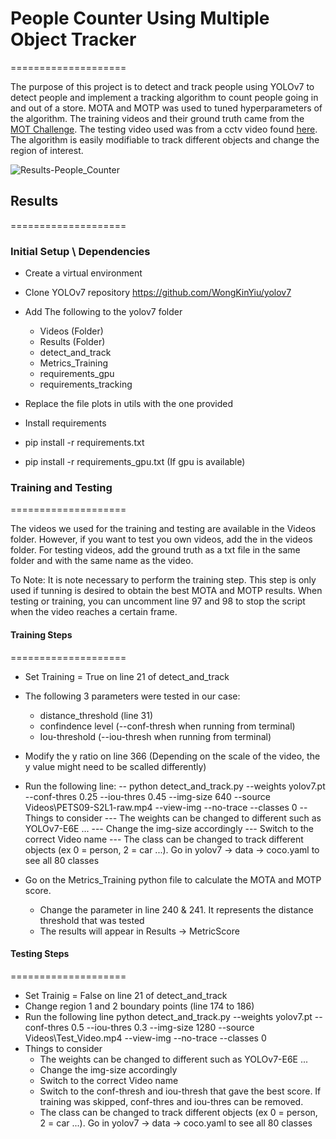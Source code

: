 # People Counter Using Multiple Object Tracker
====================

The purpose of this project is to detect and track people using YOLOv7 to detect people and implement a tracking algorithm to count people going in and out of a store. MOTA and MOTP was used to tuned hyperparameters of the algorithm. The training videos and their ground truth came from the [MOT Challenge](https://motchallenge.net/). The testing video used was from a cctv video found [here](https://www.youtube.com/watch?v=-IvBKBx0UBo&ab_channel=HDSecurityStore). The algorithm is easily modifiable to track different objects and change the region of interest. 

![Results-People_Counter](https://user-images.githubusercontent.com/106686997/209584702-16f70050-fbaf-42d7-89dd-c0b5d2f12df1.gif)

## Results 
====================

### Initial Setup \ Dependencies

* Create a virtual environment
* Clone YOLOv7 repository https://github.com/WongKinYiu/yolov7
* Add The following to the yolov7 folder
	* Videos (Folder)
	* Results (Folder)
	* detect_and_track
	* Metrics_Training
	* requirements_gpu
	* requirements_tracking
* Replace the file plots in utils with the one provided

* Install requirements
 * pip install -r requirements.txt
 * pip install -r requirements_gpu.txt (If gpu is available)

### Training and Testing
====================

The videos we used for the training and testing are available in the Videos folder. However, if you want to test you own videos, add the in the videos folder. For testing videos, add the ground truth as a txt file in the same folder and with the same name as the video. 

To Note:
It is note necessary to perform the training step. This step is only used if tunning is desired to obtain the best MOTA and MOTP results.
When testing or training, you can uncomment line 97 and 98 to stop the script when the video reaches a certain frame. 
 
#### Training Steps
====================

* Set Training = True on line 21 of detect_and_track
* The following 3 parameters were tested in our case:
	* distance_threshold (line 31)
	* confindence level (--conf-thresh when running from terminal)
	* Iou-threshold (--iou-thresh when running from terminal)

* Modify the y ratio on line 366 (Depending on the scale of the video, the y value might need to be scalled differently)
* Run the following line:
 -- python detect_and_track.py --weights yolov7.pt --conf-thres  0.25 --iou-thres 0.45 --img-size 640 --source Videos\PETS09-S2L1-raw.mp4 --view-img --no-trace --classes 0
 -- Things to consider
	--- The weights can be changed to different such as YOLOv7-E6E ...
	--- Change the img-size accordingly
	--- Switch to the correct Video name
	--- The class can be changed to track different objects (ex 0 = person, 2 = car ...). Go in yolov7 -> data -> coco.yaml to see all 80 classes
 
* Go on the Metrics_Training python file to calculate the MOTA and MOTP score.
	* Change the parameter in line 240 & 241. It represents the distance threshold that was tested
	* The results will appear in Results -> MetricScore

#### Testing Steps
====================
* Set Trainig = False on line 21 of detect_and_track
*  Change region 1 and 2 boundary points (line 174 to 186) 
*  Run the following line python detect_and_track.py --weights yolov7.pt --conf-thres  0.5 --iou-thres 0.3 --img-size 1280  --source Videos\Test_Video.mp4 --view-img --no-trace --classes 0
* Things to consider
	* The weights can be changed to different such as YOLOv7-E6E ...
	* Change the img-size accordingly
	* Switch to the correct Video name
	* Switch to the conf-thresh and iou-thresh that gave the best score. If training was skipped, conf-thres and iou-thres can be removed.
	* The class can be changed to track different objects (ex 0 = person, 2 = car ...). Go in yolov7 -> data -> coco.yaml to see all 80 classes